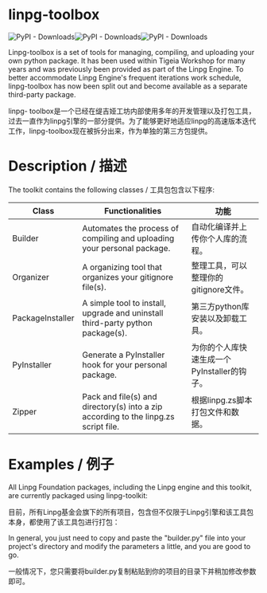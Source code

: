 # linpg-toolbox

![PyPI - Downloads](https://img.shields.io/pypi/pyversions/linpgtoolbox?style=for-the-badge&logo=pypi)![PyPI - Downloads](https://img.shields.io/pypi/v/linpgtoolbox?style=for-the-badge&logo=pypi)![PyPI - Downloads](https://img.shields.io/pypi/dm/linpgtoolbox?style=for-the-badge&logo=pypi)

Linpg-toolbox is a set of tools for managing, compiling, and uploading your own python package. It has been used within Tigeia Workshop for many years and was previously been provided as part of the Linpg Engine. To better accommodate Linpg Engine's frequent iterations work schedule, linpg-toolbox has now been split out and become available as a separate third-party package.

linpg- toolbox是一个已经在缇吉娅工坊内部使用多年的开发管理以及打包工具，过去一直作为linpg引擎的一部分提供。为了能够更好地适应linpg的高速版本迭代工作，linpg-toolbox现在被拆分出来，作为单独的第三方包提供。



# Description / 描述

The toolkit contains the following classes / 工具包包含以下程序:

| Class            | Functionalities                                              | 功能                                        |
| ---------------- | ------------------------------------------------------------ | ------------------------------------------- |
| Builder          | Automates the process of compiling and uploading your personal package. | 自动化编译并上传你个人库的流程。            |
| Organizer        | A organizing tool that organizes your gitignore file(s).     | 整理工具，可以整理你的gitignore文件。       |
| PackageInstaller | A simple tool to install, upgrade and uninstall third-party python package(s). | 第三方python库安装以及卸载工具。            |
| PyInstaller      | Generate a PyInstaller hook for your personal package.       | 为你的个人库快速生成一个PyInstaller的钩子。 |
| Zipper           | Pack and file(s) and directory(s) into a zip according to the linpg.zs script file. | 根据linpg.zs脚本打包文件和数据。            |



# Examples / 例子

All Linpg Foundation packages, including the Linpg engine and this toolkit, are currently packaged using linpg-toolkit:

目前，所有Linpg基金会旗下的所有项目，包含但不仅限于Linpg引擎和该工具包本身，都使用了该工具包进行打包：



[linpg-toolbox/builder.py]: https://github.com/LinpgFoundation/linpg-toolbox/blob/master/builder.py
[linpg/builder.py]: https://github.com/LinpgFoundation/linpg



In general, you just need to copy and paste the "builder.py" file into your project's directory and modify the parameters a little, and you are good to go.

一般情况下，您只需要将builder.py复制粘贴到你的项目的目录下并稍加修改参数即可。
